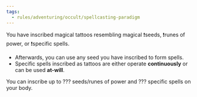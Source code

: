 ```yaml
---
tags:
  - rules/adventuring/occult/spellcasting-paradigm
---
```

You have inscribed magical tattoos resembling magical ❗seeds, ❗runes of power, or ❗specific spells.

- Afterwards, you can use any seed you have inscribed to form spells.
- Specific spells inscribed as tattoos are either operate **continuously** or can be used **at-will**.

You can inscribe up to ??? seeds/runes of power and ??? specific spells on your body.
